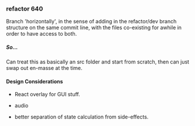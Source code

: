 ### refactor 640


Branch 'horizontally', in the sense of adding in the refactor/dev branch structure on the same commit line, with the files co-existing for awhile in order to have access to both.

##### So...

Can treat this as basically an src folder and start from scratch, then can just swap out en-masse at the time.



#### Design Considerations

- React overlay for GUI stuff.

- audio


- better separation of state calculation from side-effects.
